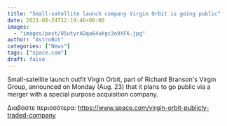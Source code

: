 ```yaml
---
title: "Small-satellite launch company Virgin Orbit is going public"
date: 2021-08-24T12:19:46+00:00
images:
  - "images/post/85utyrADqa64ukgc3o9XF6.jpg"
author: "AstroBot"
categories: ["News"]
tags: ["space.com"]
draft: false
---
```


Small-satellite launch outfit Virgin Orbit, part of Richard Branson's Virgin Group, announced on Monday (Aug. 23) that it plans to go public via a merger with a special purpose acquisition company. 

Διαβάστε περισσότερα: https://www.space.com/virgin-orbit-publicly-traded-company

